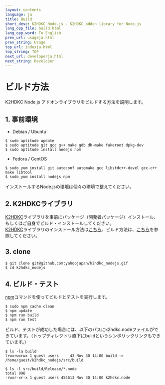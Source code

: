 ```yaml
---
layout: contents
language: ja
title: Build
short_desc: K2HDKC Node.js - K2HDKC addon library for Node.js
lang_opp_file: build.html
lang_opp_word: To English
prev_url: usageja.html
prev_string: Usage
top_url: indexja.html
top_string: TOP
next_url: developerja.html
next_string: Developer
---
```


# ビルド方法
K2HDKC Node.js アドオンライブラリをビルドする方法を説明します。

## 1. 事前環境
- Debian / Ubuntu
```
$ sudo aptitude update
$ sudo aptitude git gcc g++ make gdb dh-make fakeroot dpkg-dev
$ sudo aptitude install nodejs npm
```
- Fedora / CentOS
```
$ sudo yum install git autoconf automake gcc libstdc++-devel gcc-c++ make libtool
$ sudo yum install nodejs npm
```
インストールするNode.jsの環境は個々の環境で整えてください。

## 2. K2HDKCライブラリ
[K2HDKC](https://k2hdkc.antpick.ax/indexja.html)ライブラリを事前にパッケージ（開発者パッケージ）インストール、もしくはご自身でビルド・インストールしてください。  
[K2HDKC](https://k2hdkc.antpick.ax/indexja.html)ライブラリのインストール方法は[こちら](https://k2hdkc.antpick.ax/usageja.html)、ビルド方法は、[こちら](https://k2hdkc.antpick.ax/buildja.html)を参照してください。

## 3. clone
```
$ git clone git@github.com:yahoojapan/k2hdkc_nodejs.gif
$ cd k2hdkc_nodejs
```

## 4. ビルド・テスト
[npm](https://www.npmjs.com/get-npm)コマンドを使ってビルドとテストを実行します。  
```
$ sudo npm cache clean
$ npm update
$ npm run build
$ npm run test
```
ビルド、テストが成功した場合には、以下のパスにk2hdkc.nodeファイルができています。（トップディレクトリ直下にbuildというシンボリックリンクもできています。）
```
$ ls -la build
lrwxrwxrwx 1 guest users     43 Nov 30 14:00 build -> /home/guest/k2hdkc_nodejs/src/build

$ ls -l src/build/Release/*.node
total 996
-rwxr-xr-x 1 guest users 454613 Nov 30 14:00 k2hdkc.node
```

